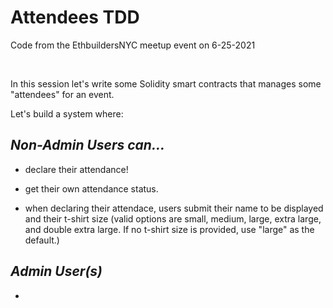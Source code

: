 # Attendees TDD

Code from the EthbuildersNYC meetup event on 6-25-2021

<br/>

In this session let's write some Solidity smart contracts that manages some "attendees" for an event.

Let's build a system where:

## _Non-Admin Users can..._

   -  declare their attendance!
   
   -  get their own attendance status.

   - when declaring their attendace, users submit their name to be displayed and their t-shirt size (valid options are small, medium, large, extra large, and double extra large. If no t-shirt size is provided, use "large" as the default.)

## _Admin User(s)_

- 

